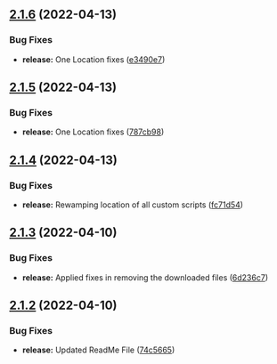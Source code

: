 ## [2.1.6](https://github.com/ashindiano/dyno/compare/v2.1.5...v2.1.6) (2022-04-13)


### Bug Fixes

* **release:** One Location fixes ([e3490e7](https://github.com/ashindiano/dyno/commit/e3490e7e8044bc503a7d890db2c5a5749898f9c9))



## [2.1.5](https://github.com/ashindiano/dyno/compare/v2.1.4...v2.1.5) (2022-04-13)


### Bug Fixes

* **release:** One Location fixes ([787cb98](https://github.com/ashindiano/dyno/commit/787cb988a26007b9db4c0f49b488c9b7f7078c92))



## [2.1.4](https://github.com/ashindiano/dyno/compare/v2.1.3...v2.1.4) (2022-04-13)


### Bug Fixes

* **release:** Rewamping location of all custom scripts ([fc71d54](https://github.com/ashindiano/dyno/commit/fc71d544f9714e8b2e6670de25fcb32d43547604))



## [2.1.3](https://github.com/ashindiano/dyno/compare/v2.1.2...v2.1.3) (2022-04-10)


### Bug Fixes

* **release:** Applied fixes in removing the downloaded files ([6d236c7](https://github.com/ashindiano/dyno/commit/6d236c70dee5128f64cafe2a389dcc13f4db1d19))



## [2.1.2](https://github.com/ashindiano/dyno/compare/v2.1.1...v2.1.2) (2022-04-10)


### Bug Fixes

* **release:** Updated ReadMe File ([74c5665](https://github.com/ashindiano/dyno/commit/74c56657cc238992d4a581c3f0f8d5fe8a9483fd))



